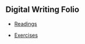 ## Digital Writing Folio

- [Readings](https://github.com/GerardStarling/digital-writing-folio/blob/main/readings)

- [Exercises](https://github.com/GerardStarling/digital-writing-folio/blob/main/exercises)
